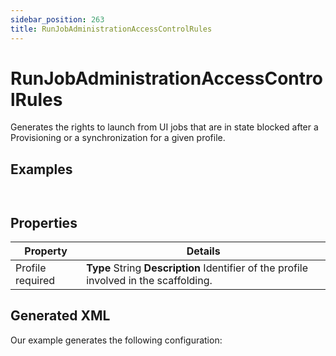 ```yaml
---
sidebar_position: 263
title: RunJobAdministrationAccessControlRules
---
```


# RunJobAdministrationAccessControlRules

Generates the rights to launch from UI jobs that are in state blocked after a Provisioning or a synchronization for a given profile.

## Examples

```


```
## Properties

| Property | Details |
| --- | --- |
| Profile required | **Type**  String  **Description** Identifier of the profile involved in the scaffolding. |

## Generated XML

Our example generates the following configuration:

```
    

```